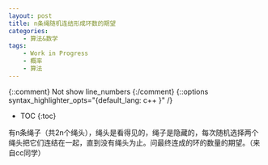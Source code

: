```yaml
---
layout: post
title: n条绳随机连结形成环数的期望
categories:
    - 算法&数学
tags:
    - Work in Progress
    - 概率
    - 算法
---
```


{::comment} Not show line_numbers {:/comment}
{::options syntax_highlighter_opts="{default_lang: c++ \}" /}

* TOC
{:toc}

有n条绳子（共2n个绳头），绳头是看得见的，绳子是隐藏的，每次随机选择两个绳头把它们连结在一起，直到没有绳头为止。问最终连成的环的数量的期望。（来自cc同学）
